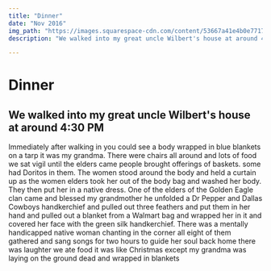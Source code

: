 ```yaml
---
title: "Dinner"
date: "Nov 2016"
img_path: "https://images.squarespace-cdn.com/content/53667a41e4b0e77173cb3dd1/a202593e-75fd-4c2d-aad5-499c6ef87c15/55010004.JPG?content-type=image%2Fjpeg"
description: "We walked into my great uncle Wilbert's house at around 4:30 PM"

---
```


# Dinner 

## We walked into my great uncle Wilbert's house at around 4:30 PM
Immediately after walking in you could see a body wrapped in blue blankets on a tarp it was my grandma. There were chairs all around and lots of food we sat vigil until the elders came people brought offerings of baskets. some had Doritos in them. The women stood around the body and held a curtain up as the women elders took her out of the body bag and washed her body. They then put her in a native dress. One of the elders of the Golden Eagle clan came and blessed my grandmother he unfolded a Dr Pepper and Dallas Cowboys handkerchief and pulled out three feathers and put them in her hand and pulled out a blanket from a Walmart bag and wrapped her in it and covered her face with the green silk handkerchief. There was a mentally handicapped native woman chanting in the corner all eight of them gathered and sang songs for two hours to guide her soul back home there was laughter we ate food it was like Christmas except my grandma was laying on the ground dead and wrapped in blankets
